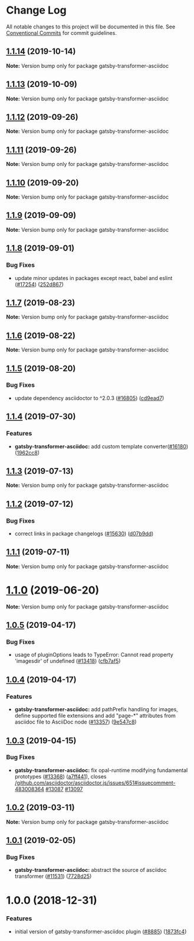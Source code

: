 # Change Log

All notable changes to this project will be documented in this file.
See [Conventional Commits](https://conventionalcommits.org) for commit guidelines.

## [1.1.14](https://github.com/gatsbyjs/gatsby/compare/gatsby-transformer-asciidoc@1.1.13...gatsby-transformer-asciidoc@1.1.14) (2019-10-14)

**Note:** Version bump only for package gatsby-transformer-asciidoc

## [1.1.13](https://github.com/gatsbyjs/gatsby/compare/gatsby-transformer-asciidoc@1.1.12...gatsby-transformer-asciidoc@1.1.13) (2019-10-09)

**Note:** Version bump only for package gatsby-transformer-asciidoc

## [1.1.12](https://github.com/gatsbyjs/gatsby/compare/gatsby-transformer-asciidoc@1.1.10...gatsby-transformer-asciidoc@1.1.12) (2019-09-26)

**Note:** Version bump only for package gatsby-transformer-asciidoc

## [1.1.11](https://github.com/gatsbyjs/gatsby/compare/gatsby-transformer-asciidoc@1.1.10...gatsby-transformer-asciidoc@1.1.11) (2019-09-26)

**Note:** Version bump only for package gatsby-transformer-asciidoc

## [1.1.10](https://github.com/gatsbyjs/gatsby/compare/gatsby-transformer-asciidoc@1.1.9...gatsby-transformer-asciidoc@1.1.10) (2019-09-20)

**Note:** Version bump only for package gatsby-transformer-asciidoc

## [1.1.9](https://github.com/gatsbyjs/gatsby/compare/gatsby-transformer-asciidoc@1.1.8...gatsby-transformer-asciidoc@1.1.9) (2019-09-09)

**Note:** Version bump only for package gatsby-transformer-asciidoc

## [1.1.8](https://github.com/gatsbyjs/gatsby/compare/gatsby-transformer-asciidoc@1.1.7...gatsby-transformer-asciidoc@1.1.8) (2019-09-01)

### Bug Fixes

- update minor updates in packages except react, babel and eslint ([#17254](https://github.com/gatsbyjs/gatsby/issues/17254)) ([252d867](https://github.com/gatsbyjs/gatsby/commit/252d867))

## [1.1.7](https://github.com/gatsbyjs/gatsby/compare/gatsby-transformer-asciidoc@1.1.6...gatsby-transformer-asciidoc@1.1.7) (2019-08-23)

**Note:** Version bump only for package gatsby-transformer-asciidoc

## [1.1.6](https://github.com/gatsbyjs/gatsby/compare/gatsby-transformer-asciidoc@1.1.5...gatsby-transformer-asciidoc@1.1.6) (2019-08-22)

**Note:** Version bump only for package gatsby-transformer-asciidoc

## [1.1.5](https://github.com/gatsbyjs/gatsby/compare/gatsby-transformer-asciidoc@1.1.4...gatsby-transformer-asciidoc@1.1.5) (2019-08-20)

### Bug Fixes

- update dependency asciidoctor to ^2.0.3 ([#16805](https://github.com/gatsbyjs/gatsby/issues/16805)) ([cd9ead7](https://github.com/gatsbyjs/gatsby/commit/cd9ead7))

## [1.1.4](https://github.com/gatsbyjs/gatsby/compare/gatsby-transformer-asciidoc@1.1.3...gatsby-transformer-asciidoc@1.1.4) (2019-07-30)

### Features

- **gatsby-transformer-asciidoc:** add custom template converter([#16180](https://github.com/gatsbyjs/gatsby/issues/16180)) ([1962cc8](https://github.com/gatsbyjs/gatsby/commit/1962cc8))

## [1.1.3](https://github.com/gatsbyjs/gatsby/compare/gatsby-transformer-asciidoc@1.1.2...gatsby-transformer-asciidoc@1.1.3) (2019-07-13)

**Note:** Version bump only for package gatsby-transformer-asciidoc

## [1.1.2](https://github.com/gatsbyjs/gatsby/compare/gatsby-transformer-asciidoc@1.1.1...gatsby-transformer-asciidoc@1.1.2) (2019-07-12)

### Bug Fixes

- correct links in package changelogs ([#15630](https://github.com/gatsbyjs/gatsby/issues/15630)) ([d07b9dd](https://github.com/gatsbyjs/gatsby/commit/d07b9dd))

## [1.1.1](https://github.com/gatsbyjs/gatsby/compare/gatsby-transformer-asciidoc@1.1.0...gatsby-transformer-asciidoc@1.1.1) (2019-07-11)

**Note:** Version bump only for package gatsby-transformer-asciidoc

# [1.1.0](https://github.com/gatsbyjs/gatsby/compare/gatsby-transformer-asciidoc@1.0.5...gatsby-transformer-asciidoc@1.1.0) (2019-06-20)

**Note:** Version bump only for package gatsby-transformer-asciidoc

## [1.0.5](https://github.com/gatsbyjs/gatsby/compare/gatsby-transformer-asciidoc@1.0.4...gatsby-transformer-asciidoc@1.0.5) (2019-04-17)

### Bug Fixes

- usage of pluginOptions leads to TypeError: Cannot read property 'imagesdir' of undefined ([#13418](https://github.com/gatsbyjs/gatsby/issues/13418)) ([cfb7af5](https://github.com/gatsbyjs/gatsby/commit/cfb7af5))

## [1.0.4](https://github.com/gatsbyjs/gatsby/compare/gatsby-transformer-asciidoc@1.0.3...gatsby-transformer-asciidoc@1.0.4) (2019-04-17)

### Features

- **gatsby-transformer-asciidoc:** add pathPrefix handling for images, define supported file extensions and add "page-\*" attributes from asciidoc file to AsciiDoc node ([#13357](https://github.com/gatsbyjs/gatsby/issues/13357)) ([9e547c8](https://github.com/gatsbyjs/gatsby/commit/9e547c8))

## [1.0.3](https://github.com/gatsbyjs/gatsby/compare/gatsby-transformer-asciidoc@1.0.2...gatsby-transformer-asciidoc@1.0.3) (2019-04-15)

### Bug Fixes

- **gatsby-transformer-asciidoc:** fix opal-runtime modifying fundamental prototypes ([#13368](https://github.com/gatsbyjs/gatsby/issues/13368)) ([a7ff441](https://github.com/gatsbyjs/gatsby/commit/a7ff441)), closes [/github.com/asciidoctor/asciidoctor.js/issues/651#issuecomment-483008364](https://github.com/gatsbyjs/gatsby/issues/issuecomment-483008364) [#13087](https://github.com/gatsbyjs/gatsby/issues/13087) [#13097](https://github.com/gatsbyjs/gatsby/issues/13097)

## [1.0.2](https://github.com/gatsbyjs/gatsby/compare/gatsby-transformer-asciidoc@1.0.1...gatsby-transformer-asciidoc@1.0.2) (2019-03-11)

**Note:** Version bump only for package gatsby-transformer-asciidoc

## [1.0.1](https://github.com/gatsbyjs/gatsby/compare/gatsby-transformer-asciidoc@1.0.0...gatsby-transformer-asciidoc@1.0.1) (2019-02-05)

### Bug Fixes

- **gatsby-transformer-asciidoc:** abstract the source of asciidoc transformer ([#11531](https://github.com/gatsbyjs/gatsby/issues/11531)) ([7728d25](https://github.com/gatsbyjs/gatsby/commit/7728d25))

<a name="1.0.0"></a>

# 1.0.0 (2018-12-31)

### Features

- initial version of gatsby-transformer-asciidoc plugin ([#8885](https://github.com/gatsbyjs/gatsby/issues/8885)) ([1873fc4](https://github.com/gatsbyjs/gatsby/commit/1873fc4))
